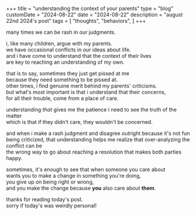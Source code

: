 +++
title = "understanding the context of your parents"
type = "blog"
customDate = "2024-08-22"
date = "2024-08-22"
description = "august 22nd 2024's post"
tags = [
    "thoughts",
    "behaviors",
]
+++

many times we can be rash in our judgments.

i, like many children, argue with my parents.\
we have occasional conflicts in our ideas about life.\
and i have come to understand that the context of their lives\
are key to reaching an understanding of my own.

that is to say, sometimes they just get pissed at me\
because they need something to be pissed at.\
other times, i find genuine merit behind my parents' criticisms.\
but what's most important is that i understand that their concerns,\
for all their trouble, come from a place of care.

understanding *that* gives me the patience i need to see the truth of the matter\
which is that if they didn't care, they wouldn't be concerned.

and when i make a rash judgment and disagree outright because it's not fun being criticized,
that understanding helps me realize that over-analyzing the conflict can be\
the wrong way to go about reaching a resolution that makes both parties happy.

sometimes, it's enough to see that when someone you care about\
wants you to make a change in something you're doing,\
you give up on being right or wrong,\
and you make the change because **you** also care about **them**.

thanks for reading today's post.\
sorry if today's was weirdly personal!